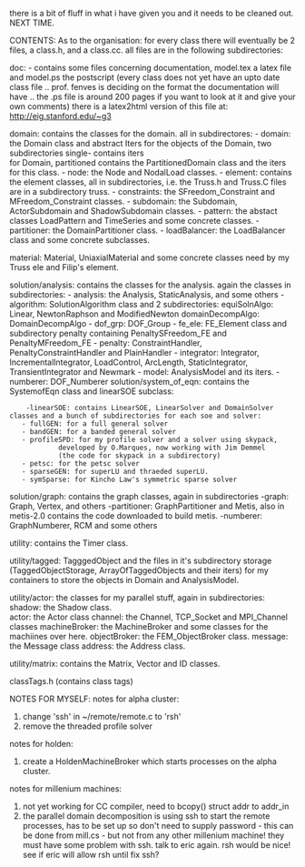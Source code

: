 there is a bit of fluff in what i have given you and it needs to be
cleaned out. NEXT TIME.

CONTENTS:
As to the organisation: for every class there will eventually
be 2 files, a class.h, and a class.cc. all files
are in the following subdirectories:

doc: - contains some files concerning documentation, model.tex a latex
file and model.ps the postscript (every class does not yet have an upto
date class file .. prof. fenves is deciding on the format the
documentation will have .. the .ps file is around 200 pages if you want
to look at it and give your own comments) there is a latex2html
version of this file at: http://eig.stanford.edu/~g3


domain: contains the classes for the domain. all in subdirectores:
        - domain: the Domain class and abstract Iters for the objects of
                the Domain, two subdirectories single- contains iters  
                for Domain, partitioned contains the PartitionedDomain
                class and the iters for this class.
        - node: the Node and NodalLoad classes.
		- element: contains the element classes, all in subdirectories, i.e.
		         the Truss.h and Truss.C files are in a subdirectory truss.
        - constraints: the SFreedom_Constraint and MFreedom_Constraint classes.
        - subdomain: the Subdomain, ActorSubdomain and ShadowSubdomain
                classes.
        - pattern: the abstact classes LoadPattern and TimeSeries and some concrete classes.
        - partitioner: the DomainPartitioner class.
        - loadBalancer: the LoadBalancer class and some concrete subclasses.
		
material: Material, UniaxialMaterial and some concrete classes need by
        my Truss ele and Filip's element.

solution/analysis: contains the classes for the analysis. again the classes in
        subdirectories:
        - analysis: the Analysis, StaticAnalysis, and some others
        - algorithm: SolutionAlgorithm class and 2 subdirectories:
                equiSolnAlgo: Linear, NewtonRaphson and ModifiedNewton
                domainDecompAlgo: DomainDecompAlgo
        - dof_grp: DOF_Group
        - fe_ele: FE_Element class and subdirectory penalty containing
                PenaltySFreedom_FE and PenaltyMFreedom_FE
        - penalty: ConstraintHandler, PenaltyConstraintHandler and
                PlainHandler
        - integrator: Integrator, IncrementalIntegrator, LoadControl,
                ArcLength, StaticIntegrator, TransientIntegrator and
                Newmark
        - model: AnalysisModel and its iters.
        - numberer: DOF_Numberer
solution/system_of_eqn: contains the SystemofEqn class and linearSOE subclass:

        -linearSOE: contains LinearSOE, LinearSolver and DomainSolver classes and a bunch of subdirectories for each soe and solver:
       - fullGEN: for a full general solver
       - bandGEN: for a banded general solver
       - profileSPD: for my profile solver and a solver using skypack,
                developed by O.Marques, now working with Jim Demmel
                (the code for skypack in a subdirectory)
       - petsc: for the petsc solver
       - sparseGEN: for superLU and thraeded superLU.
       - symSparse: for Kincho Law's symmetric sparse solver

                
solution/graph: contains the graph classes, again in subdirectories
        -graph: Graph, Vertex, and others
        -partitioner: GraphPartitioner and Metis, also in metis-2.0
                contains the code downloaded to build metis.
        -numberer: GraphNumberer, RCM and some others


utility: contains the Timer class.

utility/tagged: TagggedObject and the files in it's subdirectory storage (TaggedObjectStorage, ArrayOfTaggedObjects and their iters) for my containers to store the objects in Domain and AnalysisModel.
 
        
utility/actor: the classes for my parallel stuff, again in subdirectories:
        shadow: the Shadow class.  
        actor: the Actor class
        channel: the Channel, TCP_Socket and MPI_Channel classes
        machineBroker: the MachineBroker and some classes for the
                machiines over here.
        objectBroker: the FEM_ObjectBroker class.
        message: the Message class
        address: the Address class.

utility/matrix: contains the Matrix, Vector and ID classes.


classTags.h (contains class tags)
        




NOTES FOR MYSELF:
notes for alpha cluster:
  1) change 'ssh' in ~/remote/remote.c to 'rsh'
  2) remove the threaded profile solver

notes for holden:
  1) create a HoldenMachineBroker which starts processes on the
     alpha cluster.

notes for millenium machines:
  1) not yet working for CC compiler, need to bcopy() struct addr to
     addr_in
  2) the parallel domain decomposition is using ssh to start the
     remote processes, has to be set up so don't need to supply password -
     this can be done from mill.cs - but not from any other millenium machine!
     they must have some problem with ssh. talk to eric again.
     rsh would be nice! see if eric will allow rsh until fix ssh?



